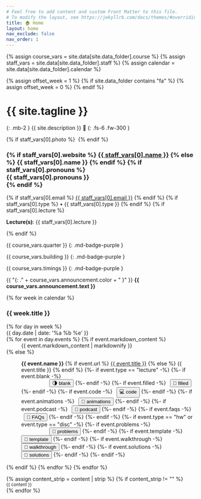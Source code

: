 ```yaml
---
# Feel free to add content and custom Front Matter to this file.
# To modify the layout, see https://jekyllrb.com/docs/themes/#overriding-theme-defaults
title: 🏠 Home
layout: home
nav_exclude: false
nav_order: 1
---
```


{% assign course_vars = site.data[site.data_folder].course %}
{% assign staff_vars = site.data[site.data_folder].staff %}
{% assign calendar = site.data[site.data_folder].calendar %}
<!-- Fall quarter starts in Week 0 while the other quarters start in Week 1 -->
{% assign offset_week = 1 %}
{% if site.data_folder contains "fa" %}
    {% assign offset_week = 0 %}
{% endif %}

# {{ site.tagline }}

{: .mb-2 }
{{ site.description }} <span title="https://jarv.is/" class="wave">👋</span>
{: .fs-6 .fw-300 }


<div class="staffer">
  {% if staff_vars[0].photo %}
  <img class="staffer-image" src="{{ staff_vars[0].photo | relative_url }}" alt="">
  {% endif %}
  <div>
    <h3 class="staffer-name">
      {% if staff_vars[0].website %}
      <a href="{{ staff_vars[0].website }}">{{ staff_vars[0].name }}</a>
      {% else %}
      {{ staff_vars[0].name }}
      {% endif %}
      {% if staff_vars[0].pronouns %}
      <div class="staffer-pronouns"><b>{{ staff_vars[0].pronouns }}</b></div>
      {% endif %}
    </h3>
    <p>
    {% if staff_vars[0].email %}
    <a href="mailto:{{ staff_vars[0].email }}">{{ staff_vars[0].email }}</a>
    {% endif %}
    {% if staff_vars[0].type %}
    • {{ staff_vars[0].type }}
    {% endif %}
    {% if staff_vars[0].lecture %}
    <p><b>Lecture(s)</b>: {{ staff_vars[0].lecture }}</p>
    {% endif %}
    </p>
  </div>
</div>

{{ course_vars.quarter }}
{: .md-badge-purple }

{{ course_vars.building }}
{: .md-badge-purple }

{{ course_vars.timings }}
{: .md-badge-purple }

{{ "{: ." + course_vars.announcement.color + " }" }}
**{{ course_vars.announcement.text }}**

{% for week in calendar %}
    <div class="module">
    <h3 class="module-header" id="{{ week.title | slugify }}">{{ week.title }}</h3>
    <dl class="module-days">
        {% for day in week %}
        <dt class="module-day main">{{ day.date | date: '%a %b %e' }}</dt>
        {% for event in day.events %}
            {% if event.markdown_content %}
            <dd class="module-event{% if forloop.first %} main{% endif %}">
                {{ event.markdown_content | markdownify }}
            </dd>
            {% else %}
            <dd class="module-event{% if forloop.first %} main{% endif %}">
                <p>
                <strong class="label label-{{ event.type }}">
                    {{ event.name }}
                </strong>
                {% if event.url %}
                    <a href="{{ event.url }}">{{ event.title }}</a>
                {% else %}
                    {{ event.title }}
                {% endif %}
                {%- if event.type == "lecture" -%}
                    {%- if event.blank -%}
                    <br>
                    &nbsp;&nbsp;&nbsp;&nbsp;&nbsp;&nbsp;&nbsp;&nbsp;&nbsp;&nbsp;&nbsp;&nbsp;&nbsp;&nbsp;&nbsp;&nbsp;&nbsp;&nbsp;
                    <small><a href="{{ event.blank }}"><button type="button" class="btn btn-info">🌗 blank</button></a></small>
                    {%- endif -%}
                    {%- if event.filled -%}
                    <small>&nbsp;&nbsp;<a href="{{ event.filled }}"><button type="button" class="btn btn-info">📝 filled</button></a></small>
                    {%- endif -%}
                    {%- if event.code -%}
                    <small>&nbsp;&nbsp;<a href="{{ event.code }}"><button type="button" class="btn btn-info">💻 code</button></a></small>
                    {%- endif -%}
                    {%- if event.animations -%}
                    <small>&nbsp;&nbsp;<a href="{{ event.animations }}"><button type="button" class="btn btn-info">🧮 animations</button></a></small>
                    {%- endif -%}
                    {%- if event.podcast -%}
                    <small>&nbsp;&nbsp;<a href="{{ event.podcast }}"><button type="button" class="btn btn-info">🎥 podcast</button></a></small>
                    {%- endif -%}
                    {%- if event.faqs -%}
                    <small>&nbsp;&nbsp;<a href="{{ event.faqs }}"><button type="button" class="btn btn-info">🙋 FAQs</button></a></small>
                    {%- endif -%}
                {%- endif -%}
                {%- if event.type == "hw" or event.type == "disc" -%}
                    {%- if event.problems -%}
                    <br>
                    &nbsp;&nbsp;&nbsp;&nbsp;&nbsp;&nbsp;&nbsp;&nbsp;&nbsp;&nbsp;&nbsp;&nbsp;&nbsp;&nbsp;&nbsp;&nbsp;&nbsp;&nbsp;
                    <small><a href="{{ event.problems }}"><button type="button" class="btn btn-info">📄 problems</button></a></small>
                    {%- endif -%}
                    {%- if event.template -%}
                    <small>&nbsp;&nbsp;<a href="{{ event.template }}"><button type="button" class="btn btn-info">🍃 template</button></a></small>
                    {%- endif -%}
                    {%- if event.walkthrough -%}
                    <small>&nbsp;&nbsp;<a href="{{ event.walkthrough }}"><button type="button" class="btn btn-info">🎥 walkthrough</button></a></small>
                    {%- endif -%}
                    {%- if event.solutions -%}
                    <small>&nbsp;&nbsp;<a href="{{ event.solutions }}"><button type="button" class="btn btn-info">📝 solutions</button></a></small>
                    {%- endif -%}
                {%- endif -%}
                </p>
                <p>
                <!-- 
                {%- if event.filled and event.podcast -%}
                    <span> | </span>
                {%- endif -%} -->
                <!-- {%- if event.podcast and event.reading -%}
                    <span> | </span>
                {%- endif -%} -->
                <!-- {%- if event.reading -%}
                    {{ event.reading | markdownify | remove: '<p>' | remove: '</p>' }}
                {%- endif -%} -->
                </p>
                <!-- {{ event | first | markdownify }} {{ event | last | markdownify }} -->
            </dd>
            {% endif %}
        {% endfor %}
        {% endfor %}
    </dl>
    {% assign content_strip = content | strip %}
    {% if content_strip != "" %}
    <div class="module-body">
        <small>{{ content }}</small>
    </div>
    </div>
{% endfor %}
